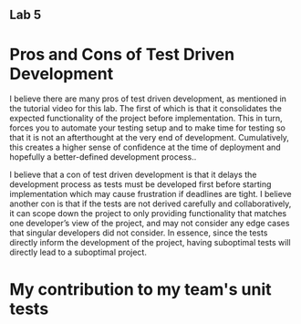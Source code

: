 ## Lab 5

# Pros and Cons of Test Driven Development

I believe there are many pros of test driven development, as mentioned in the tutorial video for this lab. The first of which is that it consolidates the expected functionality of the project before implementation. This in turn, forces you to automate your testing setup and to make time for testing so that it is not an afterthought at the very end of development. Cumulatively, this creates a higher sense of confidence at the time of deployment and hopefully a better-defined development process..

I believe that a con of test driven development is that it delays the development process as tests must be developed first before starting implementation which may cause frustration if deadlines are tight. I believe another con is that if the tests are not derived carefully and collaboratively, it can scope down the project to only providing functionality that matches one developer’s view of the project, and may not consider any edge cases that singular developers did not consider. In essence, since the tests directly inform the development of the project, having suboptimal tests will directly lead to a suboptimal project.

# My contribution to my team's unit tests